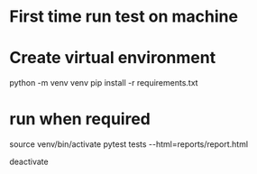<!-- Simple way to run tests -->


# First time run test on machine

# Create virtual environment
python -m venv venv
pip install -r requirements.txt


# run when required
source venv/bin/activate
pytest tests --html=reports/report.html

deactivate






